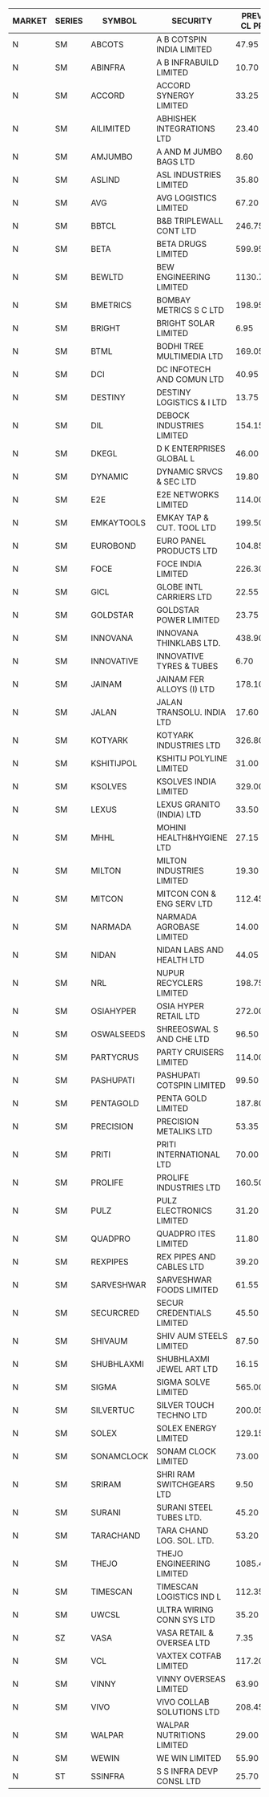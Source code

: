 


| MARKET | SERIES | SYMBOL | SECURITY | PREV CL PR | OPEN PRICE | HIGH PRICE | LOW PRICE | CLOSE PRICE | NET TRDVAL | NET TRDQTY | CORP IND | HI 52 WK | LO 52 WK |
| ----- | ----- | ----- | ----- | ----- | ----- | ----- | ----- | ----- | ----- | ----- | ----- | ----- | ----- |
| N | SM | ABCOTS | A B COTSPIN INDIA LIMITED | 47.95 | 48.70 | 56.05 | 48.70 | 55.45 | 6792600.00 | 128000 |  | 61.35 | 43.00 |
| N | SM | ABINFRA | A B INFRABUILD LIMITED | 10.70 | 10.35 | 11.15 | 10.35 | 10.35 | 127400.00 | 12000 |  | 11.85 | 5.80 |
| N | SM | ACCORD | ACCORD SYNERGY LIMITED | 33.25 | 31.60 | 31.60 | 31.60 | 31.60 | 63200.00 | 2000 |  | 37.30 | 14.45 |
| N | SM | AILIMITED | ABHISHEK INTEGRATIONS LTD | 23.40 | 23.40 | 24.50 | 22.40 | 24.50 | 278100.00 | 12000 |  | 38.60 | 19.00 |
| N | SM | AMJUMBO | A AND M JUMBO BAGS LTD | 8.60 | 8.60 | 8.60 | 8.20 | 8.20 | 333600.00 | 40000 |  | 12.35 | 6.35 |
| N | SM | ASLIND | ASL INDUSTRIES LIMITED | 35.80 | 37.55 | 37.55 | 37.55 | 37.55 | 150200.00 | 4000 |  | 48.75 | 11.00 |
| N | SM | AVG | AVG LOGISTICS LIMITED | 67.20 | 70.50 | 70.55 | 70.40 | 70.55 | 507600.00 | 7200 |  | 83.00 | 40.65 |
| N | SM | BBTCL | B&B TRIPLEWALL CONT LTD | 246.75 | 259.05 | 259.05 | 259.05 | 259.05 | 2590500.00 | 10000 |  | 291.15 | 66.00 |
| N | SM | BETA | BETA DRUGS LIMITED | 599.95 | 554.00 | 575.00 | 550.50 | 565.00 | 3490030.00 | 6200 |  | 695.00 | 116.20 |
| N | SM | BEWLTD | BEW ENGINEERING LIMITED | 1130.70 | 1169.45 | 1187.20 | 1145.10 | 1185.00 | 14666412.50 | 12500 |  | 1187.20 | 228.15 |
| N | SM | BMETRICS | BOMBAY METRICS S C LTD | 198.95 | 202.00 | 208.85 | 202.00 | 208.85 | 3457320.00 | 16800 |  | 208.85 | 117.90 |
| N | SM | BRIGHT | BRIGHT SOLAR LIMITED | 6.95 | 6.95 | 7.10 | 6.65 | 6.75 | 973050.00 | 144000 |  | 15.55 | 4.60 |
| N | SM | BTML | BODHI TREE MULTIMEDIA LTD | 169.05 | 174.00 | 174.00 | 174.00 | 174.00 | 208800.00 | 1200 |  | 174.00 | 64.05 |
| N | SM | DCI | DC INFOTECH AND COMUN LTD | 40.95 | 41.10 | 41.30 | 41.10 | 41.30 | 494400.00 | 12000 |  | 100.00 | 35.95 |
| N | SM | DESTINY | DESTINY LOGISTICS & I LTD | 13.75 | 13.10 | 13.55 | 13.10 | 13.55 | 238500.00 | 18000 |  | 15.45 | 8.05 |
| N | SM | DIL | DEBOCK INDUSTRIES LIMITED | 154.15 | 150.25 | 156.00 | 150.25 | 154.30 | 1290360.00 | 8400 |  | 161.00 | 6.30 |
| N | SM | DKEGL | D K ENTERPRISES GLOBAL L | 46.00 | 47.50 | 47.50 | 47.45 | 47.50 | 427350.00 | 9000 |  | 72.60 | 35.10 |
| N | SM | DYNAMIC | DYNAMIC SRVCS & SEC LTD | 19.80 | 20.75 | 20.75 | 20.75 | 20.75 | 415000.00 | 20000 |  | 57.70 | 18.00 |
| N | SM | E2E | E2E NETWORKS LIMITED | 114.00 | 117.00 | 119.70 | 117.00 | 119.70 | 712800.00 | 6000 |  | 139.05 | 36.00 |
| N | SM | EMKAYTOOLS | EMKAY TAP & CUT. TOOL LTD | 199.50 | 196.00 | 196.00 | 196.00 | 196.00 | 940800.00 | 4800 |  | 271.00 | 98.00 |
| N | SM | EUROBOND | EURO PANEL PRODUCTS LTD | 104.85 | 104.85 | 105.00 | 102.60 | 103.25 | 1041400.00 | 10000 |  | 137.00 | 72.05 |
| N | SM | FOCE | FOCE INDIA LIMITED | 226.30 | 207.00 | 212.00 | 207.00 | 212.00 | 251400.00 | 1200 |  | 264.00 | 185.10 |
| N | SM | GICL | GLOBE INTL CARRIERS LTD | 22.55 | 21.55 | 21.55 | 21.45 | 21.45 | 967125.00 | 45000 |  | 25.05 | 16.90 |
| N | SM | GOLDSTAR | GOLDSTAR POWER LIMITED | 23.75 | 22.60 | 22.60 | 22.60 | 22.60 | 135600.00 | 6000 |  | 27.05 | 19.70 |
| N | SM | INNOVANA | INNOVANA THINKLABS LTD. | 438.90 | 430.00 | 430.00 | 425.00 | 425.00 | 855000.00 | 2000 |  | 461.00 | 80.50 |
| N | SM | INNOVATIVE | INNOVATIVE TYRES & TUBES | 6.70 | 7.00 | 7.00 | 6.40 | 6.90 | 1150200.00 | 168000 |  | 20.45 | 6.10 |
| N | SM | JAINAM | JAINAM FER ALLOYS (I) LTD | 178.10 | 178.10 | 180.00 | 178.10 | 180.00 | 716200.00 | 4000 |  | 197.95 | 69.70 |
| N | SM | JALAN | JALAN TRANSOLU. INDIA LTD | 17.60 | 17.05 | 17.05 | 17.05 | 17.05 | 51150.00 | 3000 |  | 18.00 | 3.15 |
| N | SM | KOTYARK | KOTYARK INDUSTRIES LTD | 326.80 | 310.50 | 310.50 | 310.50 | 310.50 | 621000.00 | 2000 |  | 371.25 | 67.90 |
| N | SM | KSHITIJPOL | KSHITIJ POLYLINE LIMITED | 31.00 | 32.25 | 32.25 | 32.25 | 32.25 | 150478.50 | 4666 |  | 45.65 | 19.85 |
| N | SM | KSOLVES | KSOLVES INDIA LIMITED | 329.00 | 328.50 | 332.70 | 327.00 | 331.35 | 2762600.00 | 8400 |  | 1718.20 | 295.00 |
| N | SM | LEXUS | LEXUS GRANITO (INDIA) LTD | 33.50 | 33.50 | 35.00 | 32.50 | 32.50 | 133550.00 | 4000 |  | 44.45 | 10.30 |
| N | SM | MHHL | MOHINI HEALTH&HYGIENE LTD | 27.15 | 27.00 | 27.45 | 26.05 | 26.80 | 883500.00 | 33000 |  | 42.75 | 18.95 |
| N | SM | MILTON | MILTON INDUSTRIES LIMITED | 19.30 | 18.55 | 18.55 | 18.55 | 18.55 | 81620.00 | 4400 |  | 27.05 | 10.65 |
| N | SM | MITCON | MITCON CON & ENG SERV LTD | 112.45 | 106.85 | 106.85 | 106.85 | 106.85 | 2137000.00 | 20000 |  | 137.65 | 33.10 |
| N | SM | NARMADA | NARMADA AGROBASE LIMITED | 14.00 | 14.50 | 14.50 | 14.50 | 14.50 | 104400.00 | 7200 |  | 15.20 | 9.50 |
| N | SM | NIDAN | NIDAN LABS AND HEALTH LTD | 44.05 | 44.05 | 45.20 | 43.55 | 43.55 | 617950.00 | 14000 |  | 70.70 | 43.20 |
| N | SM | NRL | NUPUR RECYCLERS LIMITED | 198.75 | 188.85 | 208.65 | 188.85 | 208.65 | 89052800.00 | 450000 |  | 316.05 | 124.20 |
| N | SM | OSIAHYPER | OSIA HYPER RETAIL LTD | 272.00 | 240.00 | 271.50 | 236.05 | 244.45 | 3133300.00 | 12400 |  | 315.00 | 117.00 |
| N | SM | OSWALSEEDS | SHREEOSWAL S AND CHE LTD | 96.50 | 97.50 | 97.50 | 97.00 | 97.00 | 778000.00 | 8000 |  | 97.50 | 28.00 |
| N | SM | PARTYCRUS | PARTY CRUISERS LIMITED | 114.00 | 112.00 | 114.00 | 111.00 | 111.00 | 898300.00 | 8000 |  | 122.00 | 16.50 |
| N | SM | PASHUPATI | PASHUPATI COTSPIN LIMITED | 99.50 | 100.00 | 110.00 | 100.00 | 104.05 | 2694720.00 | 25600 |  | 110.00 | 50.00 |
| N | SM | PENTAGOLD | PENTA GOLD LIMITED | 187.80 | 190.00 | 190.00 | 190.00 | 190.00 | 570000.00 | 3000 |  | 190.00 | 61.10 |
| N | SM | PRECISION | PRECISION METALIKS LTD | 53.35 | 53.55 | 55.95 | 53.00 | 53.45 | 7259200.00 | 134000 |  | 55.95 | 44.10 |
| N | SM | PRITI | PRITI INTERNATIONAL LTD | 70.00 | 67.05 | 72.45 | 67.05 | 70.00 | 2243200.00 | 32000 |  | 284.90 | 57.25 |
| N | SM | PROLIFE | PROLIFE INDUSTRIES LTD | 160.50 | 159.00 | 166.25 | 157.50 | 166.25 | 1448250.00 | 9000 |  | 191.40 | 39.75 |
| N | SM | PULZ | PULZ ELECTRONICS LIMITED | 31.20 | 32.75 | 32.75 | 32.75 | 32.75 | 131000.00 | 4000 |  | 35.90 | 9.75 |
| N | SM | QUADPRO | QUADPRO ITES LIMITED | 11.80 | 12.00 | 12.00 | 12.00 | 12.00 | 72000.00 | 6000 |  | 18.80 | 10.00 |
| N | SM | REXPIPES | REX PIPES AND CABLES LTD | 39.20 | 37.25 | 41.15 | 37.25 | 40.80 | 1611200.00 | 40000 |  | 64.35 | 26.00 |
| N | SM | SARVESHWAR | SARVESHWAR FOODS LIMITED | 61.55 | 64.60 | 64.60 | 60.50 | 62.70 | 3305840.00 | 52800 |  | 67.65 | 11.70 |
| N | SM | SECURCRED | SECUR CREDENTIALS LIMITED | 45.50 | 45.00 | 45.00 | 43.25 | 44.10 | 52950.00 | 1200 |  | 67.90 | 12.00 |
| N | SM | SHIVAUM | SHIV AUM STEELS LIMITED | 87.50 | 84.65 | 84.65 | 84.65 | 84.65 | 253950.00 | 3000 |  | 90.00 | 46.50 |
| N | SM | SHUBHLAXMI | SHUBHLAXMI JEWEL ART LTD | 16.15 | 15.65 | 15.65 | 15.60 | 15.60 | 31250.00 | 2000 |  | 24.30 | 11.20 |
| N | SM | SIGMA | SIGMA SOLVE LIMITED | 565.00 | 542.50 | 542.50 | 537.10 | 537.50 | 1614780.00 | 3000 |  | 745.75 | 37.20 |
| N | SM | SILVERTUC | SILVER TOUCH TECHNO LTD | 200.05 | 192.00 | 192.10 | 190.10 | 190.10 | 3820150.00 | 20000 |  | 211.85 | 72.00 |
| N | SM | SOLEX | SOLEX ENERGY LIMITED | 129.15 | 129.00 | 129.00 | 125.00 | 125.05 | 758200.00 | 6000 |  | 176.00 | 30.40 |
| N | SM | SONAMCLOCK | SONAM CLOCK LIMITED | 73.00 | 74.00 | 74.20 | 74.00 | 74.20 | 666900.00 | 9000 |  | 77.35 | 39.00 |
| N | SM | SRIRAM | SHRI RAM SWITCHGEARS LTD | 9.50 | 9.05 | 9.05 | 9.05 | 9.05 | 108600.00 | 12000 |  | 18.50 | 8.90 |
| N | SM | SURANI | SURANI STEEL TUBES LTD. | 45.20 | 45.40 | 46.95 | 43.05 | 46.95 | 270800.00 | 6000 |  | 46.95 | 17.35 |
| N | SM | TARACHAND | TARA CHAND LOG. SOL. LTD. | 53.20 | 56.00 | 56.00 | 51.50 | 51.50 | 1912100.00 | 36000 |  | 66.00 | 27.40 |
| N | SM | THEJO | THEJO ENGINEERING LIMITED | 1085.40 | 1065.00 | 1100.00 | 1050.00 | 1088.25 | 4189230.00 | 3900 |  | 3950.00 | 826.00 |
| N | SM | TIMESCAN | TIMESCAN LOGISTICS IND L | 112.35 | 129.90 | 130.00 | 94.25 | 114.00 | 6890800.00 | 60000 |  | 161.15 | 74.25 |
| N | SM | UWCSL | ULTRA WIRING CONN SYS LTD | 35.20 | 36.85 | 36.85 | 36.85 | 36.85 | 147400.00 | 4000 |  | 36.85 | 25.30 |
| N | SZ | VASA | VASA RETAIL & OVERSEA LTD | 7.35 | 7.05 | 7.05 | 7.05 | 7.05 | 28200.00 | 4000 |  | 8.90 | 6.75 |
| N | SM | VCL | VAXTEX COTFAB LIMITED | 117.20 | 120.00 | 120.00 | 120.00 | 120.00 | 300000.00 | 2500 |  | 136.20 | 23.30 |
| N | SM | VINNY | VINNY OVERSEAS LIMITED | 63.90 | 67.05 | 67.05 | 67.05 | 67.05 | 201150.00 | 3000 |  | 67.05 | 29.00 |
| N | SM | VIVO | VIVO COLLAB SOLUTIONS LTD | 208.45 | 210.30 | 210.30 | 208.10 | 208.50 | 1337440.00 | 6400 |  | 369.80 | 198.20 |
| N | SM | WALPAR | WALPAR NUTRITIONS LIMITED | 29.00 | 30.45 | 30.45 | 30.45 | 30.45 | 60900.00 | 2000 |  | 51.50 | 27.20 |
| N | SM | WEWIN | WE WIN LIMITED | 55.90 | 55.75 | 55.75 | 55.75 | 55.75 | 167250.00 | 3000 |  | 57.55 | 13.05 |
| N | ST | SSINFRA | S S INFRA DEVP CONSL LTD | 25.70 | 24.55 | 26.40 | 24.45 | 24.45 | 1260300.00 | 51000 |  | 47.35 | 10.30 |



